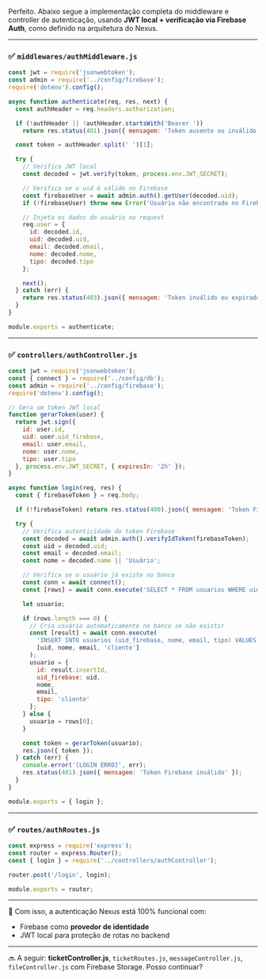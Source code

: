 Perfeito. Abaixo segue a implementação completa do middleware e controller de autenticação, usando **JWT local + verificação via Firebase Auth**, como definido na arquitetura do Nexus.

---

### ✅ `middlewares/authMiddleware.js`

```javascript
const jwt = require('jsonwebtoken');
const admin = require('../config/firebase');
require('dotenv').config();

async function authenticate(req, res, next) {
  const authHeader = req.headers.authorization;

  if (!authHeader || !authHeader.startsWith('Bearer '))
    return res.status(401).json({ mensagem: 'Token ausente ou inválido' });

  const token = authHeader.split(' ')[1];

  try {
    // Verifica JWT local
    const decoded = jwt.verify(token, process.env.JWT_SECRET);

    // Verifica se o uid é válido no Firebase
    const firebaseUser = await admin.auth().getUser(decoded.uid);
    if (!firebaseUser) throw new Error('Usuário não encontrado no Firebase');

    // Injeta os dados do usuário no request
    req.user = {
      id: decoded.id,
      uid: decoded.uid,
      email: decoded.email,
      nome: decoded.nome,
      tipo: decoded.tipo
    };

    next();
  } catch (err) {
    return res.status(403).json({ mensagem: 'Token inválido ou expirado' });
  }
}

module.exports = authenticate;
```

---

### ✅ `controllers/authController.js`

```javascript
const jwt = require('jsonwebtoken');
const { connect } = require('../config/db');
const admin = require('../config/firebase');
require('dotenv').config();

// Gera um token JWT local
function gerarToken(user) {
  return jwt.sign({
    id: user.id,
    uid: user.uid_firebase,
    email: user.email,
    nome: user.nome,
    tipo: user.tipo
  }, process.env.JWT_SECRET, { expiresIn: '2h' });
}

async function login(req, res) {
  const { firebaseToken } = req.body;

  if (!firebaseToken) return res.status(400).json({ mensagem: 'Token Firebase ausente' });

  try {
    // Verifica autenticidade do token Firebase
    const decoded = await admin.auth().verifyIdToken(firebaseToken);
    const uid = decoded.uid;
    const email = decoded.email;
    const nome = decoded.name || 'Usuário';

    // Verifica se o usuário já existe no banco
    const conn = await connect();
    const [rows] = await conn.execute('SELECT * FROM usuarios WHERE uid_firebase = ?', [uid]);

    let usuario;

    if (rows.length === 0) {
      // Cria usuário automaticamente no banco se não existir
      const [result] = await conn.execute(
        'INSERT INTO usuarios (uid_firebase, nome, email, tipo) VALUES (?, ?, ?, ?)',
        [uid, nome, email, 'cliente']
      );
      usuario = {
        id: result.insertId,
        uid_firebase: uid,
        nome,
        email,
        tipo: 'cliente'
      };
    } else {
      usuario = rows[0];
    }

    const token = gerarToken(usuario);
    res.json({ token });
  } catch (err) {
    console.error('[LOGIN ERRO]', err);
    res.status(401).json({ mensagem: 'Token Firebase inválido' });
  }
}

module.exports = { login };
```

---

### ✅ `routes/authRoutes.js`

```javascript
const express = require('express');
const router = express.Router();
const { login } = require('../controllers/authController');

router.post('/login', login);

module.exports = router;
```

---

📌 Com isso, a autenticação Nexus está 100% funcional com:

* Firebase como **provedor de identidade**
* JWT local para proteção de rotas no backend

---

🔜 A seguir: **ticketController.js**, `ticketRoutes.js`, `messageController.js`, `fileController.js` com Firebase Storage. Posso continuar?
